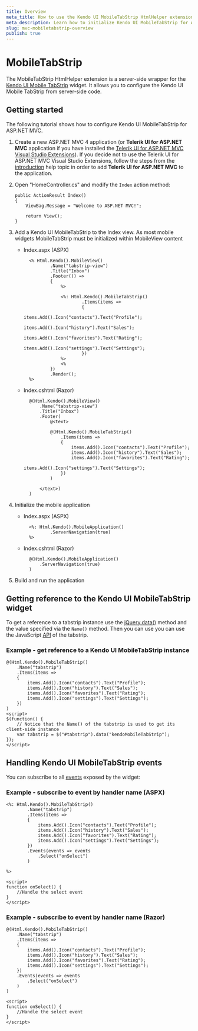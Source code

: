 ```yaml
---
title: Overview
meta_title: How to use the Kendo UI MobileTabStrip HtmlHelper extension, server-side ASP.NET MVC wrapper for Kendo UI Mobile TabStrip widget
meta_description: Learn how to initialize Kendo UI MobileTabStrip for ASP.NET MVC, handle Kendo UI MobileTabStrip Events, access an existing tabstrip with MobileTabStrip HtmlHelper extension documentation.
slug: mvc-mobiletabstrip-overview
publish: true
---
```


# MobileTabStrip

The MobileTabStrip HtmlHelper extension is a server-side wrapper for the [Kendo UI Mobile TabStrip](/kendo-ui/api/mobile/tabstrip) widget. It allows you to configure the Kendo UI Mobile TabStrip
from server-side code.

## Getting started

The following tutorial shows how to configure Kendo UI MobileTabStrip for ASP.NET MVC.

1.  Create a new ASP.NET MVC 4 application (or **Telerik UI for ASP.NET MVC** application if you have installed the [Telerik UI for ASP.NET MVC Visual Studio Extensions](/kendo-ui/getting-started/using-kendo-with/aspnet-mvc/introduction#kendo-ui-for-asp.net-mvc-visual-studio-extensions)).
If you decide not to use the Telerik UI for ASP.NET MVC Visual Studio Extensions, follow the steps from the [introduction](/kendo-ui/getting-started/using-kendo-with/aspnet-mvc/introduction) help topic in order
to add **Telerik UI for ASP.NET MVC** to the application.
1.  Open "HomeController.cs" and modify the `Index` action method:

        public ActionResult Index()
        {
            ViewBag.Message = "Welcome to ASP.NET MVC!";

            return View();
        }
1. Add a Kendo UI MobileTabStrip to the Index view. As most mobile widgets MobileTabStrip must be initialized within MobileView content
    - Index.aspx (ASPX)

            <% Html.Kendo().MobileView()
                    .Name("tabstrip-view")
                    .Title("Inbox")
                    .Footer(() =>
                    {
                        %>

                        <%: Html.Kendo().MobileTabStrip()
                                .Items(items =>
                                {
                                    items.Add().Icon("contacts").Text("Profile");
                                    items.Add().Icon("history").Text("Sales");
                                    items.Add().Icon("favorites").Text("Rating");
                                    items.Add().Icon("settings").Text("Settings");
                                })
                        %>
                        <%
                    })
                    .Render();
            %>

    - Index.cshtml (Razor)

            @(Html.Kendo().MobileView()
                .Name("tabstrip-view")
                .Title("Inbox")
                .Footer(
                    @<text>

                    @(Html.Kendo().MobileTabStrip()
                        .Items(items =>
                        {
                            items.Add().Icon("contacts").Text("Profile");
                            items.Add().Icon("history").Text("Sales");
                            items.Add().Icon("favorites").Text("Rating");
                            items.Add().Icon("settings").Text("Settings");
                        })
                    )

                </text>)
            )

1. Initialize the mobile application
    - Index.aspx (ASPX)

            <%: Html.Kendo().MobileApplication()
                    .ServerNavigation(true)
            %>

    - Index.cshtml (Razor)

            @(Html.Kendo().MobileApplication()
                .ServerNavigation(true)
            )

1. Build and run the application

## Getting reference to the Kendo UI MobileTabStrip widget

To get a reference to a tabstrip instance use the [jQuery.data()](http://api.jquery.com/jQuery.data/) method and the value specified via the `Name()` method.
Then you can use you can use the JavaScript [API](/kendo-ui/api/mobile/tabstrip#methods) of the tabstrip.

### Example - get reference to a Kendo UI MobileTabStrip instance

    @(Html.Kendo().MobileTabStrip()
        .Name("tabstrip")
        .Items(items =>
        {
            items.Add().Icon("contacts").Text("Profile");
            items.Add().Icon("history").Text("Sales");
            items.Add().Icon("favorites").Text("Rating");
            items.Add().Icon("settings").Text("Settings");
        })
    )
    <script>
    $(function() {
        // Notice that the Name() of the tabstrip is used to get its client-side instance
        var tabstrip = $("#tabstrip").data("kendoMobileTabStrip");
    });
    </script>


## Handling Kendo UI MobileTabStrip events

You can subscribe to all [events](/kendo-ui/api/mobile/tabstrip#events) exposed by the widget:

### Example - subscribe to event by handler name (ASPX)

    <%: Html.Kendo().MobileTabStrip()
            .Name("tabstrip")
            .Items(items =>
            {
                items.Add().Icon("contacts").Text("Profile");
                items.Add().Icon("history").Text("Sales");
                items.Add().Icon("favorites").Text("Rating");
                items.Add().Icon("settings").Text("Settings");
            })
            .Events(events => events
                .Select("onSelect")
            )

    %>

    <script>
    function onSelect() {
        //Handle the select event
    }
    </script>


### Example - subscribe to event by handler name (Razor)

    @(Html.Kendo().MobileTabStrip()
        .Name("tabstrip")
        .Items(items =>
        {
            items.Add().Icon("contacts").Text("Profile");
            items.Add().Icon("history").Text("Sales");
            items.Add().Icon("favorites").Text("Rating");
            items.Add().Icon("settings").Text("Settings");
        })
        .Events(events => events
            .Select("onSelect")
        )
    )

    <script>
    function onSelect() {
        //Handle the select event
    }
    </script>
